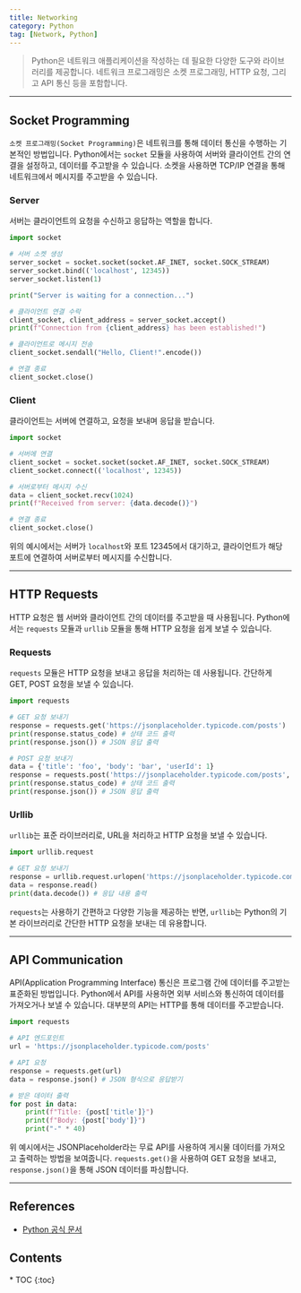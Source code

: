 ```yaml
---
title: Networking
category: Python
tag: [Network, Python]
---
```


> Python은 네트워크 애플리케이션을 작성하는 데 필요한 다양한 도구와 라이브러리를 제공합니다. 네트워크 프로그래밍은 소켓 프로그래밍, HTTP 요청, 그리고 API 통신 등을 포함합니다.

---

## Socket Programming 
`소켓 프로그래밍(Socket Programming)`은 네트워크를 통해 데이터 통신을 수행하는 기본적인 방법입니다. Python에서는 `socket` 모듈을 사용하여 서버와 클라이언트 간의 연결을 설정하고, 데이터를 주고받을 수 있습니다. 소켓을 사용하면 TCP/IP 연결을 통해 네트워크에서 메시지를 주고받을 수 있습니다.

### Server
서버는 클라이언트의 요청을 수신하고 응답하는 역할을 합니다.

```python
import socket

# 서버 소켓 생성
server_socket = socket.socket(socket.AF_INET, socket.SOCK_STREAM)
server_socket.bind(('localhost', 12345))
server_socket.listen(1)

print("Server is waiting for a connection...")

# 클라이언트 연결 수락
client_socket, client_address = server_socket.accept()
print(f"Connection from {client_address} has been established!")

# 클라이언트로 메시지 전송
client_socket.sendall("Hello, Client!".encode())

# 연결 종료
client_socket.close()
```

### Client
클라이언트는 서버에 연결하고, 요청을 보내며 응답을 받습니다.

```python
import socket

# 서버에 연결
client_socket = socket.socket(socket.AF_INET, socket.SOCK_STREAM)
client_socket.connect(('localhost', 12345))

# 서버로부터 메시지 수신
data = client_socket.recv(1024)
print(f"Received from server: {data.decode()}")

# 연결 종료
client_socket.close()
```
위의 예시에서는 서버가 `localhost`와 포트 12345에서 대기하고, 클라이언트가 해당 포트에 연결하여 서버로부터 메시지를 수신합니다.

---

## HTTP Requests
HTTP 요청은 웹 서버와 클라이언트 간의 데이터를 주고받을 때 사용됩니다. Python에서는 `requests` 모듈과 `urllib` 모듈을 통해 HTTP 요청을 쉽게 보낼 수 있습니다.

### Requests
`requests` 모듈은 HTTP 요청을 보내고 응답을 처리하는 데 사용됩니다. 간단하게 GET, POST 요청을 보낼 수 있습니다.

```python
import requests

# GET 요청 보내기
response = requests.get('https://jsonplaceholder.typicode.com/posts')
print(response.status_code) # 상태 코드 출력
print(response.json()) # JSON 응답 출력

# POST 요청 보내기
data = {'title': 'foo', 'body': 'bar', 'userId': 1}
response = requests.post('https://jsonplaceholder.typicode.com/posts', json=data)
print(response.status_code) # 상태 코드 출력
print(response.json()) # JSON 응답 출력
```

### Urllib
`urllib`는 표준 라이브러리로, URL을 처리하고 HTTP 요청을 보낼 수 있습니다.

```python
import urllib.request

# GET 요청 보내기
response = urllib.request.urlopen('https://jsonplaceholder.typicode.com/posts')
data = response.read()
print(data.decode()) # 응답 내용 출력
```
`requests`는 사용하기 간편하고 다양한 기능을 제공하는 반면, `urllib`는 Python의 기본 라이브러리로 간단한 HTTP 요청을 보내는 데 유용합니다.

---

## API Communication 
API(Application Programming Interface) 통신은 프로그램 간에 데이터를 주고받는 표준화된 방법입니다. Python에서 API를 사용하면 외부 서비스와 통신하여 데이터를 가져오거나 보낼 수 있습니다. 대부분의 API는 HTTP를 통해 데이터를 주고받습니다.

```python
import requests

# API 엔드포인트
url = 'https://jsonplaceholder.typicode.com/posts'

# API 요청
response = requests.get(url)
data = response.json() # JSON 형식으로 응답받기

# 받은 데이터 출력
for post in data:
    print(f"Title: {post['title']}")
    print(f"Body: {post['body']}")
    print("-" * 40)
```
위 예시에서는 JSONPlaceholder라는 무료 API를 사용하여 게시물 데이터를 가져오고 출력하는 방법을 보여줍니다. `requests.get()`을 사용하여 GET 요청을 보내고, `response.json()`을 통해 JSON 데이터를 파싱합니다.

---

## References
- [Python 공식 문서](https://docs.python.org/3/)

<nav class="post-toc" markdown="1">
  <h2>Contents</h2>
* TOC
{:toc}
</nav>
